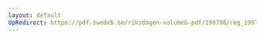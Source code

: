 ```yaml
---
layout: default
UpRedirect: https://pdf.swedeb.se/riksdagen-volumeG-pdf/199798/reg_199798/reg_199798_0156.pdf
---
```

